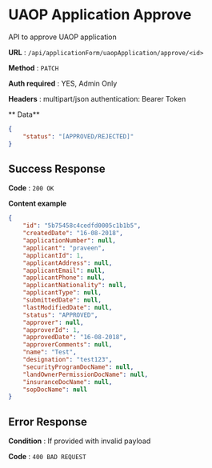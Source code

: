 # UAOP Application Approve

API to approve UAOP application

**URL** : `/api/applicationForm/uaopApplication/approve/<id>`

**Method** : `PATCH`

**Auth required** : YES, Admin Only

**Headers** : multipart/json authentication: Bearer Token

** Data**

```json
{
	"status": "[APPROVED/REJECTED]"
}
```


## Success Response

**Code** : `200 OK`

**Content example**

```json
{
	"id": "5b75458c4cedfd0005c1b1b5",
	"createdDate": "16-08-2018",
	"applicationNumber": null,
	"applicant": "praveen",
	"applicantId": 1,
	"applicantAddress": null,
	"applicantEmail": null,
	"applicantPhone": null,
	"applicantNationality": null,
	"applicantType": null,
	"submittedDate": null,
	"lastModifiedDate": null,
	"status": "APPROVED",
	"approver": null,
	"approverId": 1,
	"approvedDate": "16-08-2018",
	"approverComments": null,
	"name": "Test",
	"designation": "test123",
	"securityProgramDocName": null,
	"landOwnerPermissionDocName": null,
	"insuranceDocName": null,
	"sopDocName": null
}
```

## Error Response

**Condition** : If provided with invalid payload

**Code** : `400 BAD REQUEST`


